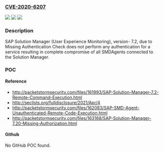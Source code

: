 ### [CVE-2020-6207](https://cve.mitre.org/cgi-bin/cvename.cgi?name=CVE-2020-6207)
![](https://img.shields.io/static/v1?label=Product&message=SAP%20Solution%20Manager%20(User%20Experience%20Monitoring)&color=blue)
![](https://img.shields.io/static/v1?label=Version&message=%3C7.2%20&color=brighgreen)
![](https://img.shields.io/static/v1?label=Vulnerability&message=Missing%20Authentication%20Check&color=brighgreen)

### Description

SAP Solution Manager (User Experience Monitoring), version- 7.2, due to Missing Authentication Check does not perform any authentication for a service resulting in complete compromise of all SMDAgents connected to the Solution Manager.

### POC

#### Reference
- http://packetstormsecurity.com/files/161993/SAP-Solution-Manager-7.2-Remote-Command-Execution.html
- http://seclists.org/fulldisclosure/2021/Apr/4
- http://packetstormsecurity.com/files/162083/SAP-SMD-Agent-Unauthenticated-Remote-Code-Execution.html
- http://packetstormsecurity.com/files/163168/SAP-Solution-Manager-7.20-Missing-Authorization.html

#### Github
No GitHub POC found.

